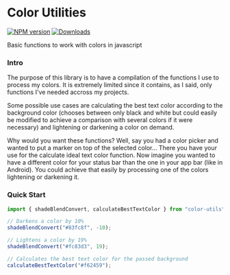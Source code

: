 # Color Utilities

[![NPM version][npm-image]][npm-url]
[![Downloads][downloads-image]][npm-url]

[npm-image]:http://img.shields.io/npm/v/color-utils.svg
[npm-url]:https://npmjs.org/package/color-utils
[downloads-image]:http://img.shields.io/npm/dm/color-utils.svg

Basic functions to work with colors in javascript

### Intro

The purpose of this library is to have a compilation of the functions I use to process my colors. It is extremely limited since it contains, as I said, only functions I've needed accross my projects.

Some possible use cases are calculating the best text color according to the background color (chooses between only black and white but could easily be modified to achieve a comparison with several colors if it were necessary) and lightening or darkening a color on demand.

Why would you want these functions? Well, say you had a color picker and wanted to put a marker on top of the selected color... There you have your use for the calculate ideal text color function. Now imagine you wanted to have a different color for your status bar than the one in your app bar (like in Android). You could achieve that easily by processing one of the colors lightening or darkening it.

### Quick Start

```javascript
import { shadeBlendConvert, calculateBestTextColor } from "color-utils";

// Darkens a color by 10%
shadeBlendConvert("#83fc8f", -10);

// Lightens a color by 19%
shadeBlendConvert("#fc83d3", 19);

// Calculates the best text color for the passed background
calculateBestTextColor("#f62459");
```
